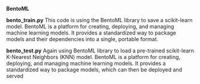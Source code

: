 **BentoML**

**bento_train.py**
This code is using the BentoML library to save a scikit-learn model. BentoML is a platform for creating, deploying, and managing machine learning models. It provides a standardized way to package models and their dependencies into a single, portable format.

**bento_test.py**
Again using BentoML library to load a pre-trained scikit-learn K-Nearest Neighbors (KNN) model. BentoML is a platform for creating, deploying, and managing machine learning models. It provides a standardized way to package models, which can then be deployed and served